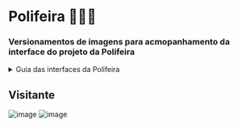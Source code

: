 # Polifeira 🍑🍊🍏
### Versionamentos de imagens para acmopanhamento da interface do projeto da Polifeira

<details>
  <summary>Guia das interfaces da Polifeira</summary>
  * (**S**) A visão inicial que qualquer pessoa recebe ao acessar o site da Polifeira sem um Login
  * (**A**) A visão dos colaboradores administrativos ou não e bolsistas para a polifeira
  * (**B**) A visão de interface para os feirantes após o acesso da plataforma
</details>

## **Visitante**
![image](https://user-images.githubusercontent.com/78219497/197802771-121efb59-deb4-4949-872a-fa1ad475ffeb.png)
![image](https://user-images.githubusercontent.com/78219497/197802898-8d2848de-edf4-4877-9c3a-a5fe1964363a.png)
